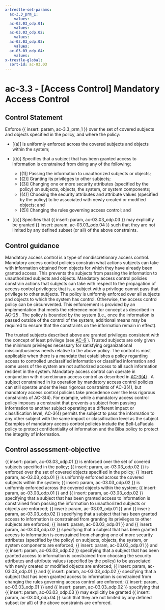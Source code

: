 ```yaml
---
x-trestle-set-params:
  ac-3.3_prm_1:
    values:
  ac-03.03_odp.01:
    values:
  ac-03.03_odp.02:
    values:
  ac-03.03_odp.03:
    values:
  ac-03.03_odp.04:
    values:
x-trestle-global:
  sort-id: ac-03.03
---
```


# ac-3.3 - \[Access Control\] Mandatory Access Control

## Control Statement

Enforce {{ insert: param, ac-3.3_prm_1 }} over the set of covered subjects and objects specified in the policy, and where the policy:

- \[(a)\] Is uniformly enforced across the covered subjects and objects within the system;

- \[(b)\] Specifies that a subject that has been granted access to information is constrained from doing any of the following;

  - \[(1)\] Passing the information to unauthorized subjects or objects;
  - \[(2)\] Granting its privileges to other subjects;
  - \[(3)\] Changing one or more security attributes (specified by the policy) on subjects, objects, the system, or system components;
  - \[(4)\] Choosing the security attributes and attribute values (specified by the policy) to be associated with newly created or modified objects; and
  - \[(5)\] Changing the rules governing access control; and

- \[(c)\] Specifies that {{ insert: param, ac-03.03_odp.03 }} may explicitly be granted {{ insert: param, ac-03.03_odp.04 }} such that they are not limited by any defined subset (or all) of the above constraints.

## Control guidance

Mandatory access control is a type of nondiscretionary access control. Mandatory access control policies constrain what actions subjects can take with information obtained from objects for which they have already been granted access. This prevents the subjects from passing the information to unauthorized subjects and objects. Mandatory access control policies constrain actions that subjects can take with respect to the propagation of access control privileges; that is, a subject with a privilege cannot pass that privilege to other subjects. The policy is uniformly enforced over all subjects and objects to which the system has control. Otherwise, the access control policy can be circumvented. This enforcement is provided by an implementation that meets the reference monitor concept as described in [AC-25](#ac-25) . The policy is bounded by the system (i.e., once the information is passed outside of the control of the system, additional means may be required to ensure that the constraints on the information remain in effect).

The trusted subjects described above are granted privileges consistent with the concept of least privilege (see [AC-6](#ac-6) ). Trusted subjects are only given the minimum privileges necessary for satisfying organizational mission/business needs relative to the above policy. The control is most applicable when there is a mandate that establishes a policy regarding access to controlled unclassified information or classified information and some users of the system are not authorized access to all such information resident in the system. Mandatory access control can operate in conjunction with discretionary access control as described in [AC-3(4)](#ac-3.4) . A subject constrained in its operation by mandatory access control policies can still operate under the less rigorous constraints of AC-3(4), but mandatory access control policies take precedence over the less rigorous constraints of AC-3(4). For example, while a mandatory access control policy imposes a constraint that prevents a subject from passing information to another subject operating at a different impact or classification level, AC-3(4) permits the subject to pass the information to any other subject with the same impact or classification level as the subject. Examples of mandatory access control policies include the Bell-LaPadula policy to protect confidentiality of information and the Biba policy to protect the integrity of information.

## Control assessment-objective

{{ insert: param, ac-03.03_odp.01 }} is enforced over the set of covered subjects specified in the policy;
{{ insert: param, ac-03.03_odp.02 }} is enforced over the set of covered objects specified in the policy;
{{ insert: param, ac-03.03_odp.01 }} is uniformly enforced across the covered subjects within the system;
{{ insert: param, ac-03.03_odp.02 }} is uniformly enforced across the covered objects within the system;
{{ insert: param, ac-03.03_odp.01 }} and {{ insert: param, ac-03.03_odp.02 }} specifying that a subject that has been granted access to information is constrained from passing the information to unauthorized subjects or objects are enforced;
{{ insert: param, ac-03.03_odp.01 }} and {{ insert: param, ac-03.03_odp.02 }} specifying that a subject that has been granted access to information is constrained from granting its privileges to other subjects are enforced;
{{ insert: param, ac-03.03_odp.01 }} and {{ insert: param, ac-03.03_odp.02 }} specifying that a subject that has been granted access to information is constrained from changing one of more security attributes (specified by the policy) on subjects, objects, the system, or system components are enforced;
{{ insert: param, ac-03.03_odp.01 }} and {{ insert: param, ac-03.03_odp.02 }} specifying that a subject that has been granted access to information is constrained from choosing the security attributes and attribute values (specified by the policy) to be associated with newly created or modified objects are enforced;
{{ insert: param, ac-03.03_odp.01 }} and {{ insert: param, ac-03.03_odp.02 }} specifying that a subject that has been granted access to information is constrained from changing the rules governing access control are enforced;
{{ insert: param, ac-03.03_odp.01 }} and {{ insert: param, ac-03.03_odp.02 }} specifying that {{ insert: param, ac-03.03_odp.03 }} may explicitly be granted {{ insert: param, ac-03.03_odp.04 }} such that they are not limited by any defined subset (or all) of the above constraints are enforced.
